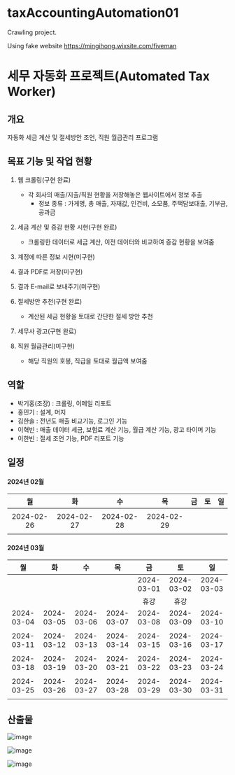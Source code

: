 # taxAccountingAutomation01

Crawling project.

Using fake website https://mingihong.wixsite.com/fiveman

# 세무 자동화 프로젝트(Automated Tax Worker)

 ## 개요
 자동화 세금 계산 및 절세방안 조언, 직원 월급관리 프로그램
 
 ## 목표 기능 및 작업 현황
  1) 웹 크롤링(구현 완료)
     - 각 회사의 매출/지출/직원 현황을 저장해놓은 웹사이트에서 정보 추출
       - 정보 종류 : 가게명, 총 매출, 자재값, 인건비, 소모품, 주택담보대출, 기부금, 공과금
    
  2) 세금 계산 및 증감 현황 시현(구현 완료)
     - 크롤링한 데이터로 세금 계산, 이전 데이터와 비교하여 증감 현황을 보여줌

 3) 계정에 따른 정보 시현(미구현)

 4) 결과 PDF로 저장(미구현)

 5) 결과 E-mail로 보내주기(미구현)
    
 6) 절세방안 추천(구현 완료)
    - 계산된 세금 현황을 토대로 간단한 절세 방안 추천
    
 7) 세무사 광고(구현 완료)
    
 8) 직원 월급관리(미구현)
    - 해당 직원의 호봉, 직급을 토대로 월급액 보여줌
   
 ## 역할
 - 박기홍(조장) : 크롤링, 이메일 리포트
 - 홍민기      : 설계, 머지
 - 김한솔      : 전년도 매출 비교기능, 로그인 기능
 - 이혁빈      : 매출 데이터 세금, 보험료 계산 기능, 월급 계산 기능, 광고 타이머 기능
 - 이한빈      : 절세 조언 기능, PDF 리포트 기능

 ## 일정
 #### 2024년 02월
|     월     |     화     |     수     |     목     |     금     |     토     |     일     |
|:----------:|:----------:|:----------:|:----------:|:----------:|:----------:|:----------:|
|            |            |            |            |            |            |            |
| 2024-02-26 | 2024-02-27 | 2024-02-28 | 2024-02-29 |            |            |            |
|            |            |            |            |            |            |            |


#### 2024년 03월
|     월     |     화     |     수     |     목     |     금     |     토     |     일     |
|:----------:|:----------:|:----------:|:----------:|:----------:|:----------:|:----------:|
|            |            |            |            | 2024-03-01 | 2024-03-02 | 2024-03-03 |
|            |            |            |            |     휴강   |     휴강    |            |
| 2024-03-04 | 2024-03-05 | 2024-03-06 | 2024-03-07 | 2024-03-08 | 2024-03-09 | 2024-03-10 |
|            |            |            |            |            |            |            |
| 2024-03-11 | 2024-03-12 | 2024-03-13 | 2024-03-14 | 2024-03-15 | 2024-03-16 | 2024-03-17 |
|            |            |            |            |            |            |            |
| 2024-03-18 | 2024-03-19 | 2024-03-20 | 2024-03-21 | 2024-03-22 | 2024-03-23 | 2024-03-24 |
|            |            |            |            |            |            |            |
| 2024-03-25 | 2024-03-26 | 2024-03-27 | 2024-03-28 | 2024-03-29 | 2024-03-30 | 2024-03-31 |
|            |            |            |            |            |            |            |

 ## 산출물
![image](https://github.com/nickMingi/taxAccountingAutomation01/assets/26644231/efbad8bc-39b8-4417-a8c8-19b834a39d4f)

![image](https://github.com/nickMingi/taxAccountingAutomation01/assets/26644231/254a3e21-27dd-4f67-a690-5c99595c8ac4)

![image](https://github.com/nickMingi/taxAccountingAutomation01/assets/26644231/1340e528-bdc7-4286-ba9f-49fa7972caaf)



 
